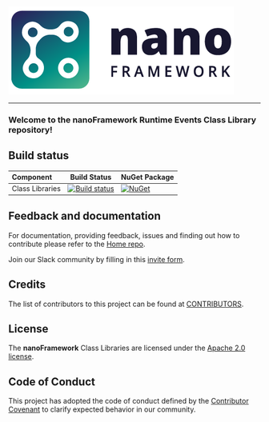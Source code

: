 ![nanoFramework logo](https://github.com/nanoframework/Home/blob/master/resources/logo/nanoFramework-repo-logo.png)

-----

### Welcome to the **nanoFramework** Runtime Events Class Library repository!


## Build status

| Component | Build Status | NuGet Package |
|:-|---|---|
| Class Libraries | [![Build status](https://ci.appveyor.com/api/projects/status/oa7157hk8ahjgqfr?svg=true)](https://ci.appveyor.com/project/nfbot/lib-nanoframework-runtime-events) | [![NuGet](https://img.shields.io/nuget/dt/nanoFramework.Runtime.Events.svg)](https://www.nuget.org/packages/nanoFramework.Runtime.Events) |


## Feedback and documentation

For documentation, providing feedback, issues and finding out how to contribute please refer to the [Home repo](https://github.com/nanoframework/Home).

Join our Slack community by filling in this [invite form](https://nanoframework.wordpress.com/slack-invite-form/).


## Credits

The list of contributors to this project can be found at [CONTRIBUTORS](https://github.com/nanoframework/Home/blob/master/CONTRIBUTORS.md).


## License

The **nanoFramework** Class Libraries are licensed under the [Apache 2.0 license](http://www.apache.org/licenses/LICENSE-2.0).


## Code of Conduct
This project has adopted the code of conduct defined by the [Contributor Covenant](http://contributor-covenant.org/)
to clarify expected behavior in our community.

